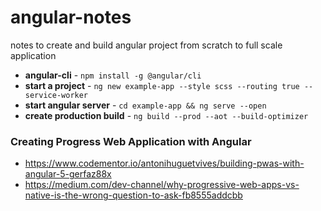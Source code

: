 # angular-notes
notes to create and build angular project from scratch to full scale application


- **angular-cli** - `npm install -g @angular/cli`
- **start a project** - `ng new example-app --style scss --routing true --service-worker`
- **start angular server** - `cd example-app && ng serve --open`
- **create production build** - `ng build --prod --aot --build-optimizer`


### Creating Progress Web Application with Angular

- https://www.codementor.io/antonihuguetvives/building-pwas-with-angular-5-gerfaz88x
- https://medium.com/dev-channel/why-progressive-web-apps-vs-native-is-the-wrong-question-to-ask-fb8555addcbb